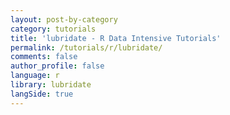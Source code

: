 ```yaml
---
layout: post-by-category
category: tutorials
title: 'lubridate - R Data Intensive Tutorials'
permalink: /tutorials/r/lubridate/
comments: false
author_profile: false
language: r
library: lubridate
langSide: true
---
```

